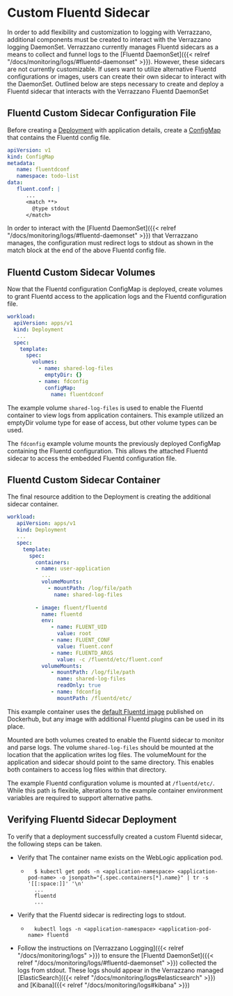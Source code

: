 # Custom Fluentd Sidecar

In order to add flexibility and customization to logging with Verrazzano, additional components must be created to interact with the Verrazzano logging DaemonSet.
Verrazzano currently manages Fluentd sidecars as a means to collect and funnel logs to the [Fluentd DaemonSet]({{< relref "/docs/monitoring/logs/#fluentd-daemonset" >}}).
However, these sidecars are not currently customizable. 
If users want to utilize alternative Fluentd configurations or images, users can create their own sidecar to interact with the DaemonSet. 
Outlined below are steps necessary to create and deploy a Fluentd sidecar that interacts with the Verrazzano Fluentd DaemonSet

## Fluentd Custom Sidecar Configuration File

Before creating a [Deployment](https://kubernetes.io/docs/concepts/workloads/controllers/deployment/) with application details, create a [ConfigMap](https://kubernetes.io/docs/concepts/configuration/configmap/) that contains the Fluentd config file.
```yaml
apiVersion: v1
kind: ConfigMap
metadata:
   name: fluentdconf
   namespace: todo-list
data:
   fluent.conf: |
      ...
      <match **>
        @type stdout
      </match>

```
In order to interact with the [Fluentd DaemonSet]({{< relref "/docs/monitoring/logs/#fluentd-daemonset" >}}) that Verrazzano manages, the configuration must redirect logs to stdout as shown in the match block at the end of the above Fluentd config file.

## Fluentd Custom Sidecar Volumes

Now that the Fluentd configuration ConfigMap is deployed, create volumes to grant Fluentd access to the application logs and the Fluentd configuration file.
```yaml
workload:
  apiVersion: apps/v1
  kind: Deployment
   ...
  spec:
    template:
      spec:
        volumes:
          - name: shared-log-files
            emptyDir: {}
          - name: fdconfig
            configMap:
              name: fluentdconf

```
The example volume `shared-log-files` is used to enable the Fluentd container to view logs from application containers. This example utilized an emptyDir volume type for ease of access, but other volume types can be used.

The `fdconfig` example volume mounts the previously deployed ConfigMap containing the Fluentd configuration. This allows the attached Fluentd sidecar to access the embedded Fluentd configuration file.

## Fluentd Custom Sidecar Container

The final resource addition to the Deployment is creating the additional sidecar container.

```yaml
workload:
   apiVersion: apps/v1
   kind: Deployment
   ...
   spec:
     template:
       spec:
         containers:
         - name: user-application
           ...
           volumeMounts:
             - mountPath: /log/file/path
               name: shared-log-files
               
         - image: fluent/fluentd
           name: fluentd
           env:
              - name: FLUENT_UID
                value: root
              - name: FLUENT_CONF
                value: fluent.conf
              - name: FLUENTD_ARGS
                value: -c /fluentd/etc/fluent.conf
           volumeMounts:
              - mountPath: /log/file/path
                name: shared-log-files
                readOnly: true
              - name: fdconfig
                mountPath: /fluentd/etc/

```

This example container uses the [default Fluentd image](https://hub.docker.com/r/fluent/fluentd/) published on Dockerhub, but any image with additional Fluentd plugins can be used in its place.

Mounted are both volumes created to enable the Fluentd sidecar to monitor and parse logs.
The volume `shared-log-files` should be mounted at the location that the application writes log files.
The volumeMount for the application and sidecar should point to the same directory. 
This enables both containers to access log files within that directory.

The example Fluentd configuration volume is mounted at `/fluentd/etc/`. 
While this path is flexible, alterations to the example container environment variables are required to support alternative paths.

## Verifying Fluentd Sidecar Deployment

To verify that a deployment successfully created a custom Fluentd sidecar, the following steps can be taken.
- Verify that The container name exists on the WebLogic application pod.
    - ```
        $ kubectl get pods -n <application-namespace> <application-pod-name> -o jsonpath="{.spec.containers[*].name}" | tr -s '[[:space:]]' '\n'
        ...
        fluentd
        ...
        ```
- Verify that the Fluentd sidecar is redirecting logs to stdout.
    - ```
        kubectl logs -n <application-namespace> <application-pod-name> fluentd
        ```
- Follow the instructions on [Verrazzano Logging]({{< relref "/docs/monitoring/logs" >}}) to ensure the [Fluentd DaemonSet]({{< relref "/docs/monitoring/logs/#fluentd-daemonset" >}}) collected the logs from stdout.
  These logs should appear in the Verrazzano managed [ElasticSearch]({{< relref "/docs/monitoring/logs#elasticsearch" >}}) and [Kibana]({{< relref "/docs/monitoring/logs#kibana" >}})
